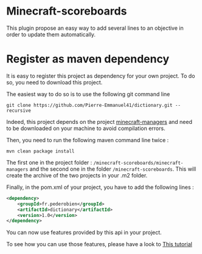 # Minecraft-scoreboards

This plugin propose an easy way to add several lines to an objective in order to update them automatically.

# Register as maven dependency

It is easy to register this project as dependency for your own project. To do so, you need to download this project.

The easiest way to do so is to use the following git command line 

```git
git clone https://github.com/Pierre-Emmanuel41/dictionary.git --recursive
```
Indeed, this project depends on the project [minecraft-managers](https://github.com/Pierre-Emmanuel41/minecraft-managers) and need to be downloaded on your machine to avoid compilation errors.

Then, you need to run the following maven command line twice : 

```maven
mvn clean package install

```
The first one in the project folder : <code>/minecraft-scoreboards/minecraft-managers</code> and the second one in the folder <code>/minecraft-scoreboards</code>. This will create the archive of the two projects in your .m2 folder.

Finally, in the pom.xml of your project, you have to add the following lines :

```xml
<dependency>
	<groupId>fr.pederobien</groupId>
	<artifactId>dictionary</artifactId>
	<version>1.0</version>
</dependency>
```
You can now use features provided by this api in your project.

To see how you can use those features, please have a look to [This tutorial](https://github.com/Pierre-Emmanuel41/minecraft-scoreboards/blob/master/Tutorial.md)
